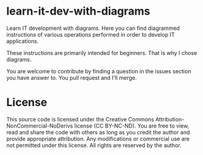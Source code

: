 # learn-it-dev-with-diagrams
Learn IT development with diagrams.
Here you can find diagrammed instructions of various operations performed in order to develop IT applications.

These instructions are primarily intended for beginners. That is why I chose diagrams.

You are welcome to contribute by finding a question in the issues section you have answer to. You pull request and I'll merge.


# License
This source code is licensed under the Creative Commons Attribution-NonCommercial-NoDerivs license (CC BY-NC-ND). You are free to view, read and share the code with others as long as you credit the author and provide appropriate attribution. Any modifications or commercial use are not permitted under this license. All rights are reserved by the author.
